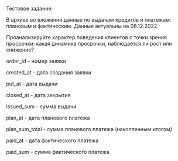Тестовое задание: 

В архиве во вложении данные по выдачам кредитов и платежам: плановым и фактическим. Данные актуальны на 08.12.2022. 

Проанализируйте характер поведения клиентов с точки зрения просрочки: какая динамика просрочки, наблюдается ли рост или снижение?

order_id – номер заявки

created_at - дата создания заявки

put_at - дата выдачи

closed_at - дата закрытия

issued_sum - сумма выдачи

plan_at - дата планового платежа

plan_sum_total - сумма планового платежа (накопленным итогом)

paid_at - дата фактического платежа

paid_sum - сумма фактического платежа
